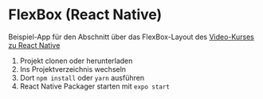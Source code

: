 # FlexBox (React Native)

Beispiel-App für den Abschnitt über das FlexBox-Layout des [Video-Kurses zu React Native](https://www.udemy.com/react-native-einstieg/)

1. Projekt clonen oder herunterladen
1. Ins Projektverzeichnis wechseln
1. Dort `npm install` oder `yarn` ausführen
1. React Native Packager starten mit `expo start` 
